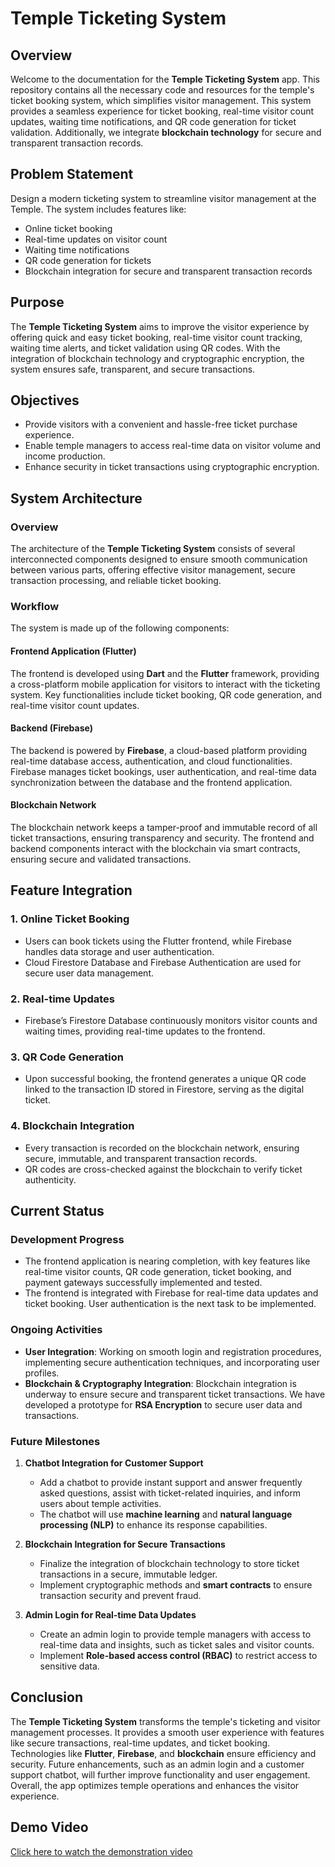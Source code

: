 # Temple Ticketing System

## Overview

Welcome to the documentation for the **Temple Ticketing System** app. This repository contains all the necessary code and resources for the temple's ticket booking system, which simplifies visitor management. This system provides a seamless experience for ticket booking, real-time visitor count updates, waiting time notifications, and QR code generation for ticket validation. Additionally, we integrate **blockchain technology** for secure and transparent transaction records.

## Problem Statement

Design a modern ticketing system to streamline visitor management at the Temple. The system includes features like:

- Online ticket booking
- Real-time updates on visitor count
- Waiting time notifications
- QR code generation for tickets
- Blockchain integration for secure and transparent transaction records

## Purpose

The **Temple Ticketing System** aims to improve the visitor experience by offering quick and easy ticket booking, real-time visitor count tracking, waiting time alerts, and ticket validation using QR codes. With the integration of blockchain technology and cryptographic encryption, the system ensures safe, transparent, and secure transactions.

## Objectives

- Provide visitors with a convenient and hassle-free ticket purchase experience.
- Enable temple managers to access real-time data on visitor volume and income production.
- Enhance security in ticket transactions using cryptographic encryption.

## System Architecture

### Overview

The architecture of the **Temple Ticketing System** consists of several interconnected components designed to ensure smooth communication between various parts, offering effective visitor management, secure transaction processing, and reliable ticket booking.

### Workflow

The system is made up of the following components:

#### Frontend Application (Flutter)

The frontend is developed using **Dart** and the **Flutter** framework, providing a cross-platform mobile application for visitors to interact with the ticketing system. Key functionalities include ticket booking, QR code generation, and real-time visitor count updates.

#### Backend (Firebase)

The backend is powered by **Firebase**, a cloud-based platform providing real-time database access, authentication, and cloud functionalities. Firebase manages ticket bookings, user authentication, and real-time data synchronization between the database and the frontend application.

#### Blockchain Network

The blockchain network keeps a tamper-proof and immutable record of all ticket transactions, ensuring transparency and security. The frontend and backend components interact with the blockchain via smart contracts, ensuring secure and validated transactions.

## Feature Integration

### 1. Online Ticket Booking
- Users can book tickets using the Flutter frontend, while Firebase handles data storage and user authentication.
- Cloud Firestore Database and Firebase Authentication are used for secure user data management.

### 2. Real-time Updates
- Firebase’s Firestore Database continuously monitors visitor counts and waiting times, providing real-time updates to the frontend.

### 3. QR Code Generation
- Upon successful booking, the frontend generates a unique QR code linked to the transaction ID stored in Firestore, serving as the digital ticket.

### 4. Blockchain Integration
- Every transaction is recorded on the blockchain network, ensuring secure, immutable, and transparent transaction records.
- QR codes are cross-checked against the blockchain to verify ticket authenticity.

## Current Status

### Development Progress

- The frontend application is nearing completion, with key features like real-time visitor counts, QR code generation, ticket booking, and payment gateways successfully implemented and tested.
- The frontend is integrated with Firebase for real-time data updates and ticket booking. User authentication is the next task to be implemented.

### Ongoing Activities

- **User Integration**: Working on smooth login and registration procedures, implementing secure authentication techniques, and incorporating user profiles.
- **Blockchain & Cryptography Integration**: Blockchain integration is underway to ensure secure and transparent ticket transactions. We have developed a prototype for **RSA Encryption** to secure user data and transactions.

### Future Milestones

1. **Chatbot Integration for Customer Support**
   - Add a chatbot to provide instant support and answer frequently asked questions, assist with ticket-related inquiries, and inform users about temple activities.
   - The chatbot will use **machine learning** and **natural language processing (NLP)** to enhance its response capabilities.

2. **Blockchain Integration for Secure Transactions**
   - Finalize the integration of blockchain technology to store ticket transactions in a secure, immutable ledger.
   - Implement cryptographic methods and **smart contracts** to ensure transaction security and prevent fraud.

3. **Admin Login for Real-time Data Updates**
   - Create an admin login to provide temple managers with access to real-time data and insights, such as ticket sales and visitor counts.
   - Implement **Role-based access control (RBAC)** to restrict access to sensitive data.

## Conclusion

The **Temple Ticketing System** transforms the temple's ticketing and visitor management processes. It provides a smooth user experience with features like secure transactions, real-time updates, and ticket booking. Technologies like **Flutter**, **Firebase**, and **blockchain** ensure efficiency and security. Future enhancements, such as an admin login and a customer support chatbot, will further improve functionality and user engagement. Overall, the app optimizes temple operations and enhances the visitor experience.

## Demo Video

[Click here to watch the demonstration video](https://www.youtube.com/watch?v=Coyokgha3YI)


